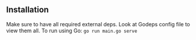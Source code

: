 ## Installation
Make sure to have all required external deps. Look at Godeps config file to view them all.
To run using Go: `go run main.go serve`
